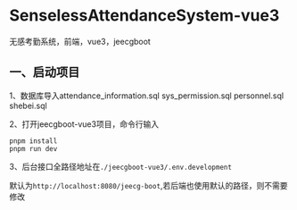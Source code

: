 # SenselessAttendanceSystem-vue3
无感考勤系统，前端，vue3，jeecgboot





## 一、启动项目

1、数据库导入attendance_information.sql  sys_permission.sql  personnel.sql  shebei.sql

2、打开jeecgboot-vue3项目，命令行输入

```
pnpm install
pnpm run dev
```

3、后台接口全路径地址在`./jeecgboot-vue3/.env.development`

默认为`http://localhost:8080/jeecg-boot`,若后端也使用默认的路径，则不需要修改

